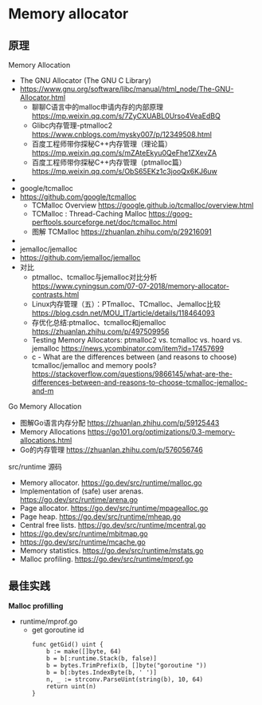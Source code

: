 # Memory allocator

## 原理
Memory Allocation
- The GNU Allocator (The GNU C Library)
- https://www.gnu.org/software/libc/manual/html_node/The-GNU-Allocator.html
  - 聊聊C语言中的malloc申请内存的内部原理 https://mp.weixin.qq.com/s/7ZyCXUABL0Urso4VeaEdBQ
  - Glibc内存管理-ptmalloc2 https://www.cnblogs.com/mysky007/p/12349508.html
  - 百度工程师带你探秘C++内存管理（理论篇）https://mp.weixin.qq.com/s/mZAteEkyu0QeFhe1ZXevZA
  - 百度工程师带你探秘C++内存管理（ptmalloc篇）https://mp.weixin.qq.com/s/ObS65EKz1c3jooQx6KJ6uw
-
- google/tcmalloc
- https://github.com/google/tcmalloc
  - TCMalloc Overview https://google.github.io/tcmalloc/overview.html
  - TCMalloc : Thread-Caching Malloc https://goog-perftools.sourceforge.net/doc/tcmalloc.html
  - 图解 TCMalloc https://zhuanlan.zhihu.com/p/29216091
- 
- jemalloc/jemalloc
- https://github.com/jemalloc/jemalloc
- 对比
  - ptmalloc、tcmalloc与jemalloc对比分析 https://www.cyningsun.com/07-07-2018/memory-allocator-contrasts.html
  - Linux内存管理（五）：PTmalloc、TCmalloc、Jemalloc比较 https://blog.csdn.net/MOU_IT/article/details/118464093
  - 存优化总结:ptmalloc、tcmalloc和jemalloc https://zhuanlan.zhihu.com/p/497509956
  - Testing Memory Allocators: ptmalloc2 vs. tcmalloc vs. hoard vs. jemalloc https://news.ycombinator.com/item?id=17457699
  - c - What are the differences between (and reasons to choose) tcmalloc/jemalloc and memory pools? https://stackoverflow.com/questions/9866145/what-are-the-differences-between-and-reasons-to-choose-tcmalloc-jemalloc-and-m

Go Memory Allocation
- 图解Go语言内存分配 https://zhuanlan.zhihu.com/p/59125443
- Memory Allocations https://go101.org/optimizations/0.3-memory-allocations.html
- Go的内存管理 https://zhuanlan.zhihu.com/p/576056746


src/runtime 源码
- Memory allocator. https://go.dev/src/runtime/malloc.go
- Implementation of (safe) user arenas. https://go.dev/src/runtime/arena.go
- Page allocator. https://go.dev/src/runtime/mpagealloc.go
- Page heap. https://go.dev/src/runtime/mheap.go
- Central free lists. https://go.dev/src/runtime/mcentral.go
- https://go.dev/src/runtime/mbitmap.go
- https://go.dev/src/runtime/mcache.go
- Memory statistics. https://go.dev/src/runtime/mstats.go
- Malloc profiling. https://go.dev/src/runtime/mprof.go


## 最佳实践

**Malloc profilling**
- runtime/mprof.go
  - get goroutine id
    ```
    func getGid() uint {
        b := make([]byte, 64)
        b = b[:runtime.Stack(b, false)]
        b = bytes.TrimPrefix(b, []byte("goroutine "))
        b = b[:bytes.IndexByte(b, ' ')]
        n, _ := strconv.ParseUint(string(b), 10, 64)
        return uint(n)
    }
    ```

